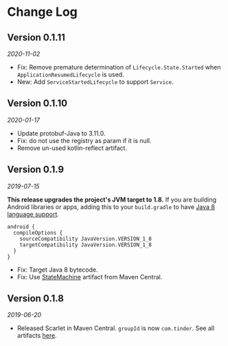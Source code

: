 Change Log
==========

## Version 0.1.11
_2020-11-02_

* Fix: Remove premature determination of `Lifecycle.State.Started` when `ApplicationResumedLifecycle` is used.
* New: Add `ServiceStartedLifecycle` to support `Service`.

## Version 0.1.10
_2020-01-17_

* Update protobuf-Java to 3.11.0.
* Fix: do not use the registry as param if it is null.
* Remove un-used kotlin-reflect artifact.

## Version 0.1.9

_2019-07-15_

**This release upgrades the project's JVM target to 1.8.** If you are building Android libraries or apps, adding this to your `build.gradle` to have [Java 8 language support](https://developer.android.com/studio/write/java8-support).

```Gradle
android {
  compileOptions {
    sourceCompatibility JavaVersion.VERSION_1_8
    targetCompatibility JavaVersion.VERSION_1_8
  }
}
```

* Fix: Target Java 8 bytecode.
* Fix: Use [StateMachine](https://github.com/Tinder/StateMachine) artifact from Maven Central. 

## Version 0.1.8

_2019-06-20_

* Released Scarlet in Maven Central. `groupId` is now `com.tinder`. See all artifacts [here](https://search.maven.org/search?q=g:com.tinder.scarlet). 